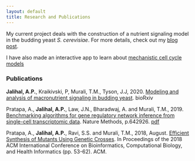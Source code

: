 ```yaml
---
layout: default
title: Research and Publications
---
```

My current project deals with the construction of a nutrient signaling model in the 
budding yeast *S. cerevisiae*. For more details, check out my [blog post]({{site.url}}/2017/01/01/nutrient-signaling.html).

I have also made an interactive app to learn about [mechanistic cell cycle models](http://cellcyclemodels.herokuapp.com)

### Publications

**Jalihal, A.P.**, Kraikivski, P, Murali, T.M., Tyson, J.J, 2020. [Modeling and analysis of macronutrient signaling in budding yeast](https://www.biorxiv.org/content/10.1101/2020.02.15.950881v1). bioRxiv

Pratapa, A., **Jalihal, A.P.**, Law, J.N., Bharadwaj, A. and Murali, T.M., 2019. [Benchmarking algorithms for gene regulatory network inference from single-cell transcriptomic data](https://www.nature.com/articles/s41592-019-0690-6). Nature Methods, p.642926. [pdf]({{site.url}}/assets/papers/2020_natmet_pratapa_benchmarking_inference.pdf)

Pratapa, A., **Jalihal, A.P.**, Ravi, S.S. and Murali, T.M., 2018, August. [Efficient Synthesis of Mutants Using Genetic Crosses](https://dl.acm.org/doi/10.1145/3233547.3233556). In Proceedings of the 2018 ACM International Conference on Bioinformatics, Computational Biology, and Health Informatics (pp. 53-62). ACM.
